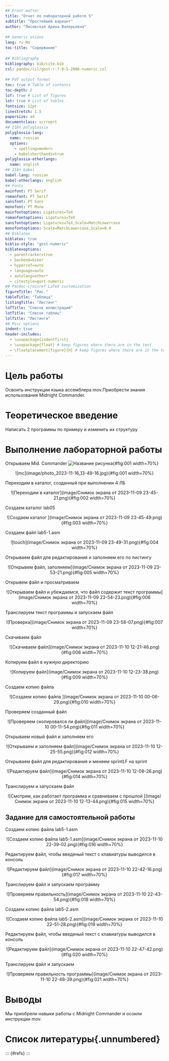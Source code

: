 ```yaml
---
## Front matter
title: "Отчет по лабораторной работе 5"
subtitle: "Простейший вариант"
author: "Лисовская Арина Валерьевна"

## Generic otions
lang: ru-RU
toc-title: "Содержание"

## Bibliography
bibliography: bib/cite.bib
csl: pandoc/csl/gost-r-7-0-5-2008-numeric.csl

## Pdf output format
toc: true # Table of contents
toc-depth: 2
lof: true # List of figures
lot: true # List of tables
fontsize: 12pt
linestretch: 1.5
papersize: a4
documentclass: scrreprt
## I18n polyglossia
polyglossia-lang:
  name: russian
  options:
	- spelling=modern
	- babelshorthands=true
polyglossia-otherlangs:
  name: english
## I18n babel
babel-lang: russian
babel-otherlangs: english
## Fonts
mainfont: PT Serif
romanfont: PT Serif
sansfont: PT Sans
monofont: PT Mono
mainfontoptions: Ligatures=TeX
romanfontoptions: Ligatures=TeX
sansfontoptions: Ligatures=TeX,Scale=MatchLowercase
monofontoptions: Scale=MatchLowercase,Scale=0.9
## Biblatex
biblatex: true
biblio-style: "gost-numeric"
biblatexoptions:
  - parentracker=true
  - backend=biber
  - hyperref=auto
  - language=auto
  - autolang=other*
  - citestyle=gost-numeric
## Pandoc-crossref LaTeX customization
figureTitle: "Рис."
tableTitle: "Таблица"
listingTitle: "Листинг"
lofTitle: "Список иллюстраций"
lotTitle: "Список таблиц"
lolTitle: "Листинги"
## Misc options
indent: true
header-includes:
  - \usepackage{indentfirst}
  - \usepackage{float} # keep figures where there are in the text
  - \floatplacement{figure}{H} # keep figures where there are in the text
---
```


# Цель работы
Освоить инструкции языка ассемблера mov.Приобрести знания использования Midnight Commander.

# Теоретическое введение
Написать 2 программы по примеру и изменить их структуру

# Выполнение лабораторной работы
Открываем Mid. Commander 
![Название рисунка](photo_2023-11-16_13-49-16.jpg){#fig:001 width=70%}
<p align="center">![mc](image/photo_2023-11-16_13-49-16.jpg){#fig:001 width=70%}</p>

Переходим в каталог, созданный при выполнении 4 ЛБ 

<p align="center">![Переходим в каталог](image/Снимок экрана от 2023-11-09 23-45-21.png){#fig:002 width=70%}</p>

Создаем каталог lab05 

<p align="center">![Создаем каталог ](image/Снимок экрана от 2023-11-09 23-45-49.png){#fig:003 width=70%}</p>

Создаем файл lab5-1.asm 

<p align="center">![touch](image/Снимок экрана от 2023-11-09 23-49-31.png){#fig:004 width=70%}</p>

Открываем файл для редактирования и заполняем его по листингу 

<p align="center">![Открывем файл, заполняем](image/Снимок экрана от 2023-11-09 23-53-21.png){#fig:005 width=70%}</p>

Открывем файл и просматриваем 

<p align="center">![Открываем файл и убеждаемся, что файл содержит текст программы](image/Снимок экрана от 2023-11-09 23-54-23.png){#fig:006 width=70%}</p>

Транслируем текст программы и запускаем файл 

<p align="center">![Проверка](image/Снимок экрана от 2023-11-09 23-58-07.png){#fig:007 width=70%}</p>

Скачиваем файл  

<p align="center">![Скачиваем файл](image/Снимок экрана от 2023-11-10 12-21-46.png){#fig:008 width=70%}</p>

Копируем файл в нужную директорию 

<p align="center">![Копируем файл](image/Снимок экрана от 2023-11-10 12-23-38.png){#fig:009 width=70%}</p>

Создаем копию файла 

<p align="center">![Создаем копию файла ](image/Снимок экрана от 2023-11-10 00-06-29.png){#fig:010 width=70%}</p>

Проверяем созданный файл 

<p align="center">![Проверяем скопировался ли файл](image/Снимок экрана от 2023-11-10 00-11-54.png){#fig:011 width=70%}</p>

Открываем новый файл и заполняем его  

<p align="center">![Открываем и заполняем файл](image/Снимок экрана от 2023-11-10 12-25-55.png){#fig:012 width=70%}</p>

Открываем файл для редактирования и меняем sprintLF на sprint

<p align="center">![Редактируем файл](image/Снимок экрана от 2023-11-10 12-08-26.png){#fig:014 width=70%}</p>

Транслируем и запускаем файл

<p align="center">![Смотрим, как работает программа и сравниваем с прошлой ](image/Снимок экрана от 2023-11-10 12-13-44.png){#fig:015 width=70%}</p>


## Задание для самостоятельной работы

Создаем копию файла lab5-1.asm 

<p align="center">![Создаем копию файла lab5-1.asm](image/Снимок экрана от 2023-11-10 22-39-02.png){#fig:016 width=70%}</p>

Редактируем файл, чтобы введеный текст с клавиатуры выводился в консоль 

<p align="center">![Редактируем файл](image/Снимок экрана от 2023-11-10 22-42-16.png){#fig:017 width=70%}</p>

Транслируем файл и запускаем программу 

<p align="center">![Проверяем правильность](image/Снимок экрана от 2023-11-10 22-43-54.png){#fig:018 width=70%}</p>

Создаем копию файла lab5-2.asm 

<p align="center">![Создаем копию файла lab5-2.asm](image/Снимок экрана от 2023-11-10 22-51-28.png){#fig:019 width=70%}</p>

Редактируем файл, чтобы введеный текст с клавиатуры выводился в консоль 

<p align="center">![Редактируем файл](image/Снимок экрана от 2023-11-10 22-47-42.png){#fig:020 width=70%}</p>

Транслируем файл и запускаем 

<p align="center">![Проверяем правильность программы](image/Снимок экрана от 2023-11-10 22-48-39.png){#fig:021 width=70%}</p>

# Выводы

Мы приобрели навыки работы с Midnight Commander и осоили инструкции mov.

# Список литературы{.unnumbered}

::: {#refs}
:::
